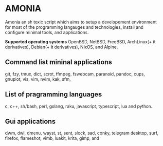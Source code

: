# AMONIA

Amonia an sh toxic script which aims to setup a developement
environment for most of the programming langauges and technologies,
install and configure minimal tools, and applications.

**Supported operating systems**
OpenBSD, NetBSD, FreeBSD, ArchLinux(+ it derivatives),
Debian(+ it derivatives), NixOS, and Alpine.

## Command list mininal applications

git, fzy, tmux, dict, scrot, ffmpeg,
fswebcam, paranoid, pandoc, cups,
gnuplot, vis, vim, nvim, kak, sfm, 


## List of pragramming languages

c, c++, sh/bash, perl, golang, raku,
javascript, typescript, lua and python.

## Gui applications

dwm, dwl, dmenu, wayst, st, sent, slock, sad, 
conky, telegram desktop, surf, firefox, flameshot,
vimb, luakit, krita, gimp, and 

## 
